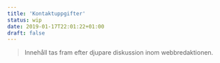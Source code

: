 ```yaml
---
title: 'Kontaktuppgifter'
status: wip
date: 2019-01-17T22:01:22+01:00
draft: false
---
```

> Innehåll tas fram efter djupare diskussion inom webbredaktionen.
